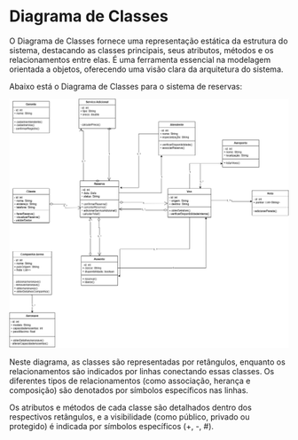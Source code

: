 # Diagrama de Classes

O Diagrama de Classes fornece uma representação estática da estrutura do sistema, destacando as classes principais, seus atributos, métodos e os relacionamentos entre elas. É uma ferramenta essencial na modelagem orientada a objetos, oferecendo uma visão clara da arquitetura do sistema.

Abaixo está o Diagrama de Classes para o sistema de reservas:

![Diagrama de Classes](./diagrama_classes.png)

Neste diagrama, as classes são representadas por retângulos, enquanto os relacionamentos são indicados por linhas conectando essas classes. Os diferentes tipos de relacionamentos (como associação, herança e composição) são denotados por símbolos específicos nas linhas.

Os atributos e métodos de cada classe são detalhados dentro dos respectivos retângulos, e a visibilidade (como público, privado ou protegido) é indicada por símbolos específicos (+, -, #).
